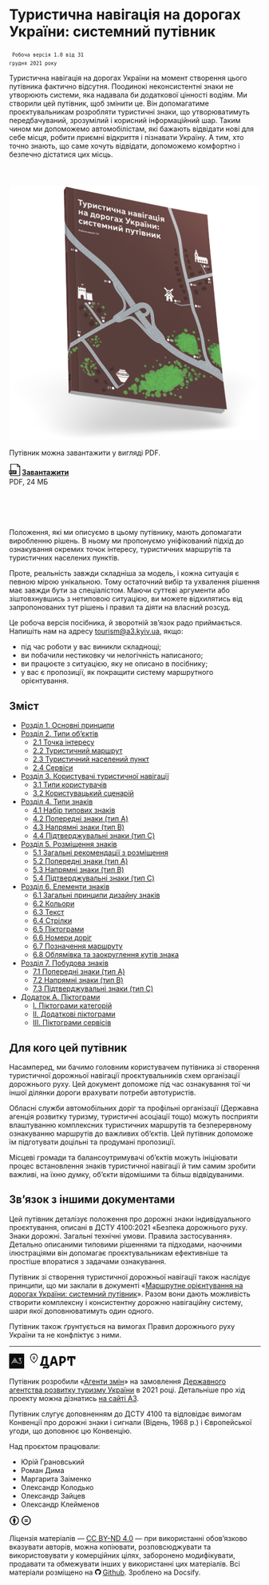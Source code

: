 # Туристична навігація на дорогах України: системний путівник

<code class="caption highlight"><small>
  Робоча версія 1.0 від 31 грудня 2021 року
</small></code>

Туристична навігація на дорогах України на момент створення цього путівника фактично відсутня. Поодинокі неконсистентні знаки не утворюють системи, яка надавала би додаткової цінності водіям. Ми створили цей путівник, щоб змінити це. Він допомагатиме проєктувальникам розробляти туристичні знаки, що утворюватимуть передбачуваний, зрозумілий і корисний інформаційний шар. Таким чином ми допоможемо автомобілістам, які бажають відвідати нові для себе місця, робити приємні відкриття і пізнавати Україну. А тим, хто точно знають, що саме хочуть відвідати, допоможемо комфортно і безпечно дістатися цих місць.

<div class="bg-light" style="min-height: 180px; margin: 4em 0 6em 0;">

  <div class="left-col">
    <a href="/PDF/TouristRoadSigns-Guide-v.1.0.pdf" target="_blank">
      <img src="assets/img/TouristRoadSigns-Guide-Mockup.png" class="">
    </a>
  </div>

  <div class="right-col">
    <p>Путівник можна завантажити у&nbsp;вигляді PDF.</p>
    <a href="/PDF/TouristRoadSigns-Guide-v.1.0.pdf" target="_blank" style="font-weight: 700;">
      <img height="24" src="assets/img/filetype-pdf.svg" style="margin-bottom: -0.2em; margin-right: 0.2em;">Завантажити
    </a>
    <p class="caption" style="margin-top: 0.2em;">PDF, 24 МБ</p>
  </div>

</div>

Положення, які ми описуємо в цьому путівнику, мають допомагати виробленню рішень. В ньому ми пропонуємо уніфікований підхід до ознакування окремих точок інтересу, туристичних маршрутів та туристичних населених пунктів.

Проте, реальність завжди складніша за модель, і кожна ситуація є певною мірою унікальною. Тому остаточний вибір та ухвалення рішення має завжди бути за спеціалістом. Маючи суттєві аргументи або зіштовхнувшись з нетиповою ситуацією, ви можете відхилятись від запропонованих тут рішень і правил та діяти на власний розсуд.

Це робоча версія посібника, й зворотній зв’язок радо приймається. Напишіть нам на адресу tourism@a3.kyiv.ua, якщо:
* під час роботи у вас виникли складнощі;
* ви побачили нестиковку чи нелогічність написаного;
* ви працюєте з ситуацією, яку не описано в посібнику;
* у вас є пропозиції, як покращити систему маршрутного орієнтування.






## Зміст

* [Розділ 1. Основні принципи](                     1-principles.md)
* [Розділ 2. Типи об’єктів](                        2-object-types)
  * [ 2.1 Точка інтересу](                          2-object-types?id=_)
  * [ 2.2 Туристичний маршрут](                     2-object-types?id=_)
  * [ 2.3 Туристичний населений пункт](             2-object-types?id=_)
  * [ 2.4 Сервіси](                                 2-object-types?id=_)
* [Розділ 3. Користувачі туристичної навігації](    3-users.md)
  * [ 3.1 Типи користувачів](                       3-users.md?id=_)
  * [ 3.2 Користувацький сценарій](                 3-users.md?id=_)
* [Розділ 4. Типи знаків](                          4-sign-types.md)
  * [ 4.1 Набір типових знаків](                    4-sign-types.md?id=_)
  * [ 4.2 Попередні знаки (тип A)](                 4-sign-types.md?id=_)
  * [ 4.3 Напрямні знаки (тип B)](                  4-sign-types.md?id=_)
  * [ 4.4 Підтверджувальні знаки (тип C)](          4-sign-types.md?id=_)
* [Розділ 5. Розміщення знаків](                    5-placement.md)
  * [ 5.1 Загальні рекомендації з розміщення](      5-placement.md?id=_)
  * [ 5.2 Попередні знаки (тип A)](                 5-placement.md?id=_)
  * [ 5.3 Напрямні знаки (тип B)](                  5-placement.md?id=_)
  * [ 5.4 Підтверджувальні знаки (тип C)](          5-placement.md?id=_)
* [Розділ 6. Елементи знаків](                      6-elements.md)
  * [ 6.1 Загальні принципи дизайну знаків](        6-elements.md?id=_)
  * [ 6.2 Кольори](                                 6-elements.md?id=_)
  * [ 6.3 Текст](                                   6-elements.md?id=_)
  * [ 6.4 Стрілки](                                 6-elements.md?id=_)
  * [ 6.5 Піктограми](                              6-elements.md?id=_)
  * [ 6.6 Номери доріг](                            6-elements.md?id=_)
  * [ 6.7 Позначення маршруту](                     6-elements.md?id=_)
  * [ 6.8 Облямівка та заокруглення кутів знака](   6-elements.md?id=_)
* [Розділ 7. Побудова знаків](                      7-construction.md)
  * [ 7.1 Попередні знаки (тип A)](                 7-construction.md?id=_)
  * [ 7.2 Напрямні знаки (тип B)](                  7-construction.md?id=_)
  * [ 7.3 Підтверджувальні знаки (тип C)](          7-construction.md?id=_)
* [Додаток А. Піктограми](                          appendix-a-icons.md)
  * [ І. Піктограми категорій](                     appendix-a-icons.md?id=_)
  * [ ІІ. Додаткові піктограми](                    appendix-a-icons.md?id=_)
  * [ ІІІ. Піктограми сервісів](                    appendix-a-icons.md?id=_)



## Для кого цей путівник

Насамперед, ми бачимо головним користувачем путівника зі створення туристичної дорожньої навігації проєктувальників схем організації дорожнього руху. Цей документ допоможе під час ознакування тої чи іншої ділянки дороги врахувати потреби автотуристів.

Обласні служби автомобільних доріг та профільні організації (Державна агенція розвитку туризму, туристичні асоціації тощо) можуть посприяти влаштуванню комплексних туристичних маршрутів та безперервному ознакуванню маршрутів до важливих об’єктів. Цей путівник допоможе їм підготувати доцільні та продумані пропозиції.

Місцеві громади та балансоутримувачі об’єктів можуть ініціювати процес встановлення знаків туристичної навігації й тим самим зробити важливі, на їхню думку, об’єкти відомішими та більш відвідуваними.


## Зв’язок з іншими документами

Цей путівник деталізує положення про дорожні знаки індивідуального проєктування, описані в ДСТУ 4100:2021 «Безпека дорожнього руху. Знаки дорожні. Загальні технічні умови. Правила застосування». Детально описаними типовими рішеннями та підходами, наочними ілюстраціями він допомагає проєктувальникам ефективніше та простіше впоратися з задачами ознакування.

Путівник зі створення туристичної дорожньої навігації також наслідує принципи, що ми заклали в документі «[Маршрутне орієнтування на дорогах України: системний путівник](http://roadguide.a3.kyiv.ua/)». Разом вони дають можливість створити комплексну і консистентну дорожню навігаційну систему, шари якої доповнюватимуть один одного.

Путівник також ґрунтується на вимогах Правил дорожнього руху України та не конфліктує з ними.

<hr>

<img height="30" src="assets/logo/a3.svg">
<img height="30" src="assets/logo/dart.svg" style="margin-left: 0.5rem;">
<!-- <img height="30" src="assets/logo/uad.svg"> -->
<!-- <img height="30" src="assets/logo/dorndi.png"> -->

Путівник розробили «<a href="http://a3.kyiv.ua" target="_blank">Агенти змін</a>» на замовлення <a href="https://www.tourism.gov.ua/" target="_blank">Державного агентства розвитку туризму України</a> в 2021 році. Детальніше про хід проекту можна дізнатись <a href="//a3.kyiv.ua/projects/tourist-road-wayfinding">на сайті A3</a>.

Путівник слугує доповненням до ДСТУ 4100 та відповідає вимогам Конвенції про дорожні знаки і сигнали (Відень, 1968 р.)
і Європейської угоди, що доповнює цю Конвенцію.

Над проєктом працювали:
* Юрій Грановський 
* Роман Дима 
* Маргарита Заіменко
* Олександр Колодько 
* Олександр Зайцев 
* Олександр Клейменов


<img src="assets/license/cc-by.svg" height="20" alt="Creative Commons Attribution International"/>
<img src="assets/license/cc-nd.svg" height="20" alt="Creative Commons Attribution-NoDerivatives"/> 
<p class="caption">Ліцензія матеріалів — <a href="https://creativecommons.org/licenses/by-nd/4.0/deed.uk">CC BY-ND 4.0</a> — при використанні обов’язково вказувати авторів, можна копіювати, розповсюджувати та використовувати у комерційних цілях, заборонено модифікувати, продавати та обмежувати інших у використанні цих матеріалів. Всі матеріали розміщено на <a href="https://github.com/agentyzmin/tourist-road-sign-guide" target="_blank"><img src="assets/img/github.svg" height="12px" style="margin-right: 4px;">Github</a>. Зроблено на Docsify.</p>